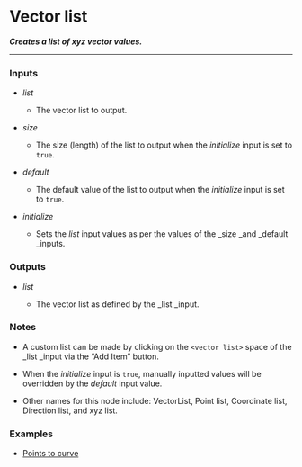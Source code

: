 # Vector list

**_Creates a list of xyz vector values._**

---


### Inputs

* _list_

  * The vector list to output.

* _size_

  * The size (length) of the list to output when the _initialize_ input is set to `true`.

* _default_

  * The default value of the list to output when the _initialize_ input is set to `true`.

* _initialize_

  * Sets the _list_ input values as per the values of the _size _and _default _inputs.


### Outputs

* _list_

  * The vector list as defined by the _list _input.


### Notes

* A custom list can be made by clicking on the `<vector list>` space of the _list _input via the “Add Item” button.

* When the _initialize_ input is `true`, manually inputted values will be overridden by the _default_ input value.

* Other names for this node include: VectorList, Point list, Coordinate list, Direction list, and xyz list.


### Examples


* <a href="https://creator.trimble.com/graph?assetURI=whp:3e5bc942-7604-4c0d-a534-b43d093bdb85&version=latest" target="_blank">Points to curve</a>
